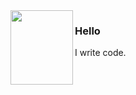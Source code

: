 <img align="left" src="https://sen.onee.ch/images/logo-s.png" width="100" height="119">
<h3>Hello</h3>

I write code. 

